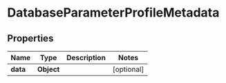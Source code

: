 

# DatabaseParameterProfileMetadata


## Properties

Name | Type | Description | Notes
------------ | ------------- | ------------- | -------------
**data** | **Object** |  |  [optional]



